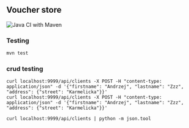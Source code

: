 ## Voucher store

![Java CI with Maven](https://github.com/jkanclerz/pp5-voucher-store-12/workflows/Java%20CI%20with%20Maven/badge.svg)

### Testing


```bash
mvn test
```

### crud testing

```bahs
curl localhost:9999/api/clients -X POST -H "content-type: application/json" -d '{"firstname": "Andrzej", "lastname": "Zzz", "address": {"street": "Karmelicka"}}'
curl localhost:9999/api/clients -X POST -H "content-type: application/json" -d '{"firstname": "Andrzej", "lastname": "Zzz", "address": {"street": "Karmelicka"}}'

curl localhost:9999/api/clients | python -m json.tool
```
